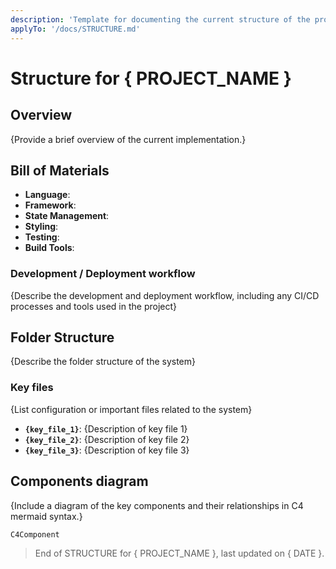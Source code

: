 ```yaml
---
description: 'Template for documenting the current structure of the project'
applyTo: '/docs/STRUCTURE.md'
---
```


# Structure for { PROJECT_NAME }

## Overview

{Provide a brief overview of the current implementation.}

## Bill of Materials

- **Language**: 
- **Framework**: 
- **State Management**: 
- **Styling**: 
- **Testing**: 
- **Build Tools**: 

### Development / Deployment workflow

{Describe the development and deployment workflow, including any CI/CD processes and tools used in the project}

## Folder Structure

{Describe the folder structure of the system}

### Key files

{List configuration or important files related to the system}

- **`{key_file_1}`**: {Description of key file 1}
- **`{key_file_2}`**: {Description of key file 2}
- **`{key_file_3}`**: {Description of key file 3}

## Components diagram

{Include a diagram of the key components and their relationships in C4 mermaid syntax.}

```mermaid
C4Component
```

> End of STRUCTURE for { PROJECT_NAME }, last updated on { DATE }.